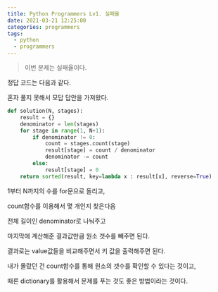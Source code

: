 ```yaml
---
title: Python Programmers Lv1. 실패율
date: 2021-03-21 12:25:00
categories: programmers
tags:
  - python
  - programmers
---
```

>이번 문제는 실패율이다.

정답 코드는 다음과 같다.

혼자 풀지 못해서 모답 답안을 가져왔다.

~~~python
def solution(N, stages):
    result = {}
    denominator = len(stages)
    for stage in range(1, N+1):
        if denominator != 0:
            count = stages.count(stage)
            result[stage] = count / denominator
            denominator -= count
        else:
            result[stage] = 0
    return sorted(result, key=lambda x : result[x], reverse=True)
~~~

1부터 N까지의 수를 for문으로 돌리고,

count함수를 이용해서 몇 개인지 찾은다음

전체 길이인 denominator로 나눠주고

마지막에 계산해준 결과값만큼 원소 갯수를 빼주면 된다.

결과로는 value값들을 비교해주면서 키 값을 출력해주면 된다.

내가 몰랐던 건 count함수를 통해 원소의 갯수를 확인할 수 있다는 것이고,

때론 dictionary를 활용해서 문제를 푸는 것도 좋은 방법이라는 것이다.
